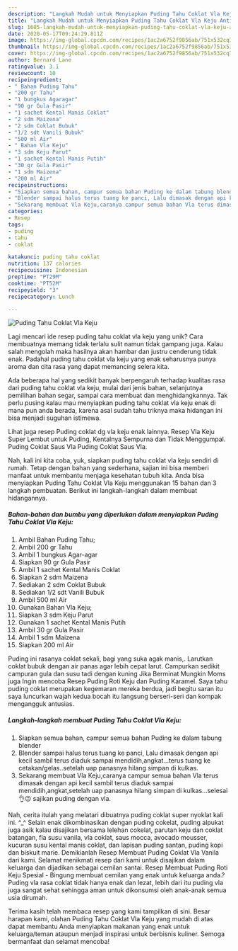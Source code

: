 ```yaml
---
description: "Langkah Mudah untuk Menyiapkan Puding Tahu Coklat Vla Keju Anti Gagal"
title: "Langkah Mudah untuk Menyiapkan Puding Tahu Coklat Vla Keju Anti Gagal"
slug: 1605-langkah-mudah-untuk-menyiapkan-puding-tahu-coklat-vla-keju-anti-gagal
date: 2020-05-17T09:24:29.811Z
image: https://img-global.cpcdn.com/recipes/1ac2a6752f9856ab/751x532cq70/puding-tahu-coklat-vla-keju-foto-resep-utama.jpg
thumbnail: https://img-global.cpcdn.com/recipes/1ac2a6752f9856ab/751x532cq70/puding-tahu-coklat-vla-keju-foto-resep-utama.jpg
cover: https://img-global.cpcdn.com/recipes/1ac2a6752f9856ab/751x532cq70/puding-tahu-coklat-vla-keju-foto-resep-utama.jpg
author: Bernard Lane
ratingvalue: 3.1
reviewcount: 10
recipeingredient:
- " Bahan Puding Tahu"
- "200 gr Tahu"
- "1 bungkus Agaragar"
- "90 gr Gula Pasir"
- "1 sachet Kental Manis Coklat"
- "2 sdm Maizena"
- "2 sdm Coklat Bubuk"
- "1/2 sdt Vanili Bubuk"
- "500 ml Air"
- " Bahan Vla Keju"
- "3 sdm Keju Parut"
- "1 sachet Kental Manis Putih"
- "30 gr Gula Pasir"
- "1 sdm Maizena"
- "200 ml Air"
recipeinstructions:
- "Siapkan semua bahan, campur semua bahan Puding ke dalam tabung blender"
- "Blender sampai halus terus tuang ke panci, Lalu dimasak dengan api kecil sambil terus diaduk sampai mendidih,angkat...terus tuang ke cetakan/gelas..setelah uap panasnya hilang simpan di kulkas."
- "Sekarang membuat Vla Keju,caranya campur semua bahan Vla terus dimasak dengan api kecil sambil terus diaduk sampai mendidih,angkat,setelah uap panasnya hilang simpan di kulkas...selesai👌😉 sajikan puding dengan vla."
categories:
- Resep
tags:
- puding
- tahu
- coklat

katakunci: puding tahu coklat 
nutrition: 137 calories
recipecuisine: Indonesian
preptime: "PT29M"
cooktime: "PT52M"
recipeyield: "3"
recipecategory: Lunch

---
```



![Puding Tahu Coklat Vla Keju](https://img-global.cpcdn.com/recipes/1ac2a6752f9856ab/751x532cq70/puding-tahu-coklat-vla-keju-foto-resep-utama.jpg)

Lagi mencari ide resep puding tahu coklat vla keju yang unik? Cara membuatnya memang tidak terlalu sulit namun tidak gampang juga. Kalau salah mengolah maka hasilnya akan hambar dan justru cenderung tidak enak. Padahal puding tahu coklat vla keju yang enak seharusnya punya aroma dan cita rasa yang dapat memancing selera kita.

Ada beberapa hal yang sedikit banyak berpengaruh terhadap kualitas rasa dari puding tahu coklat vla keju, mulai dari jenis bahan, selanjutnya pemilihan bahan segar, sampai cara membuat dan menghidangkannya. Tak perlu pusing kalau mau menyiapkan puding tahu coklat vla keju enak di mana pun anda berada, karena asal sudah tahu triknya maka hidangan ini bisa menjadi suguhan istimewa.

Lihat juga resep Puding coklat dg vla keju enak lainnya. Resep Vla Keju Super Lembut untuk Puding, Kentalnya Sempurna dan Tidak Menggumpal. Puding Coklat Saus Vla Puding Coklat Saus Vla.


Nah, kali ini kita coba, yuk, siapkan puding tahu coklat vla keju sendiri di rumah. Tetap dengan bahan yang sederhana, sajian ini bisa memberi manfaat untuk membantu menjaga kesehatan tubuh kita. Anda bisa menyiapkan Puding Tahu Coklat Vla Keju menggunakan 15 bahan dan 3 langkah pembuatan. Berikut ini langkah-langkah dalam membuat hidangannya.

<!--inarticleads1-->

##### Bahan-bahan dan bumbu yang diperlukan dalam menyiapkan Puding Tahu Coklat Vla Keju:

1. Ambil  Bahan Puding Tahu;
1. Ambil 200 gr Tahu
1. Ambil 1 bungkus Agar-agar
1. Siapkan 90 gr Gula Pasir
1. Ambil 1 sachet Kental Manis Coklat
1. Siapkan 2 sdm Maizena
1. Sediakan 2 sdm Coklat Bubuk
1. Sediakan 1/2 sdt Vanili Bubuk
1. Ambil 500 ml Air
1. Gunakan  Bahan Vla Keju;
1. Siapkan 3 sdm Keju Parut
1. Gunakan 1 sachet Kental Manis Putih
1. Ambil 30 gr Gula Pasir
1. Ambil 1 sdm Maizena
1. Siapkan 200 ml Air


Puding ini rasanya coklat sekali, bagi yang suka agak manis,. Larutkan coklat bubuk dengan air panas agar lebih cepat larut. Campurkan sedikit campuran gula dan susu tadi dengan kuning Jika Berminat Mungkin Moms juga Ingin mencoba Resep Puding Roti Keju dan Puding Karamel. Saya tahu puding coklat merupakan kegemaran mereka berdua, jadi begitu saran itu saya luncurkan wajah kedua bocah itu langsung berseri-seri dan kompak mengangguk antusias. 

<!--inarticleads2-->

##### Langkah-langkah membuat Puding Tahu Coklat Vla Keju:

1. Siapkan semua bahan, campur semua bahan Puding ke dalam tabung blender
1. Blender sampai halus terus tuang ke panci, Lalu dimasak dengan api kecil sambil terus diaduk sampai mendidih,angkat...terus tuang ke cetakan/gelas..setelah uap panasnya hilang simpan di kulkas.
1. Sekarang membuat Vla Keju,caranya campur semua bahan Vla terus dimasak dengan api kecil sambil terus diaduk sampai mendidih,angkat,setelah uap panasnya hilang simpan di kulkas...selesai👌😉 sajikan puding dengan vla.


Nah, cerita itulah yang melatari dibuatnya puding coklat super nyoklat kali ini. ^_^ Selain enak dikombinasikan dengan puding cokelat, puding alpukat juga asik kalau disajikan bersama lelehan cokelat, parutan keju dan coklat batangan, fla susu vanila, vla coklat, saus mocca, avocado mousser, kucuran susu kental manis coklat, dan lapisan puding santan, puding kopi dan biskuit marie. Demikianlah Resep Membuat Puding Coklat Vla Vanila dari kami. Selamat menikmati resep dari kami untuk disajikan dalam keluarga dan dijadikan sebagai cemilan santai. Resep Membuat Puding Roti Keju Spesial - Bingung membuat cemilan yang enak untuk keluarga anda.? Puding vla rasa coklat tidak hanya enak dan lezat, lebih dari itu puding vla juga sangat sehat sehingga aman untuk dikonsumsi oleh anak-anak semua usia dirumah. 

Terima kasih telah membaca resep yang kami tampilkan di sini. Besar harapan kami, olahan Puding Tahu Coklat Vla Keju yang mudah di atas dapat membantu Anda menyiapkan makanan yang enak untuk keluarga/teman ataupun menjadi inspirasi untuk berbisnis kuliner. Semoga bermanfaat dan selamat mencoba!
